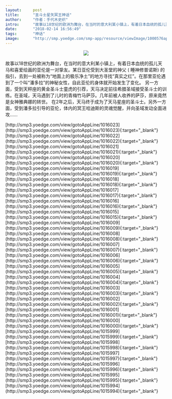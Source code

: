 ```yaml
---
layout:     post
title:      "圣斗士星矢冥王神话"
author:     "作者：手代木史织"
intro:      "故事以18世纪的欧洲为舞台，在当时的意大利某小镇上，有着日本血统的孤儿天马和喜爱绘画的亚伦是一对挚友。某日亚伦受到大圣堂的神父 ( 睡神修普诺斯) 的指引，去到一处被称为“地面上的极乐净土”的地方寻找“真实之红”。在那里亚伦遇到了一个叫“潘多拉”的神秘女性，自此亚伦的身体就开始发生了变化。 另一方面，受到天秤座的黄金圣斗士童虎的引荐，天马决定前往希腊圣域接受圣斗士的训练。在圣域，天马遇到了儿时的青梅竹马萨莎。几年前被人收养的萨莎，原来竟然是女神雅典娜的转世。 在2年之后，天马终于成为了天马星座的圣斗士。另外一方面，受到潘多拉引导的亚伦，体内的冥王哈迪斯的灵魂觉醒，并向圣域发动全面进攻……"
date:       "2018-02-14 16:56:49"
tags:       "神话"
image:      "http://smp.yoedge.com/smp-app/resource/viewImage/1000576appline.png"
---
```

<div style="text-align: center">
<p><img src="http://smp.yoedge.com/smp-app/resource/viewImage/1000576appline.png"/></p>
</div>
<p class="post-meta">
<span>故事以18世纪的欧洲为舞台，在当时的意大利某小镇上，有着日本血统的孤儿天马和喜爱绘画的亚伦是一对挚友。某日亚伦受到大圣堂的神父 ( 睡神修普诺斯) 的指引，去到一处被称为“地面上的极乐净土”的地方寻找“真实之红”。在那里亚伦遇到了一个叫“潘多拉”的神秘女性，自此亚伦的身体就开始发生了变化。 另一方面，受到天秤座的黄金圣斗士童虎的引荐，天马决定前往希腊圣域接受圣斗士的训练。在圣域，天马遇到了儿时的青梅竹马萨莎。几年前被人收养的萨莎，原来竟然是女神雅典娜的转世。 在2年之后，天马终于成为了天马星座的圣斗士。另外一方面，受到潘多拉引导的亚伦，体内的冥王哈迪斯的灵魂觉醒，并向圣域发动全面进攻……</span>
</p>
[http://smp3.yoedge.com/view/gotoAppLine/1016023](http://smp3.yoedge.com/view/gotoAppLine/1016023){:target="_blank"}
[http://smp3.yoedge.com/view/gotoAppLine/1016022](http://smp3.yoedge.com/view/gotoAppLine/1016022){:target="_blank"}
[http://smp3.yoedge.com/view/gotoAppLine/1016021](http://smp3.yoedge.com/view/gotoAppLine/1016021){:target="_blank"}
[http://smp3.yoedge.com/view/gotoAppLine/1016020](http://smp3.yoedge.com/view/gotoAppLine/1016020){:target="_blank"}
[http://smp3.yoedge.com/view/gotoAppLine/1016019](http://smp3.yoedge.com/view/gotoAppLine/1016019){:target="_blank"}
[http://smp3.yoedge.com/view/gotoAppLine/1016018](http://smp3.yoedge.com/view/gotoAppLine/1016018){:target="_blank"}
[http://smp3.yoedge.com/view/gotoAppLine/1016017](http://smp3.yoedge.com/view/gotoAppLine/1016017){:target="_blank"}
[http://smp3.yoedge.com/view/gotoAppLine/1016016](http://smp3.yoedge.com/view/gotoAppLine/1016016){:target="_blank"}
[http://smp3.yoedge.com/view/gotoAppLine/1016015](http://smp3.yoedge.com/view/gotoAppLine/1016015){:target="_blank"}
[http://smp3.yoedge.com/view/gotoAppLine/1016009](http://smp3.yoedge.com/view/gotoAppLine/1016009){:target="_blank"}
[http://smp3.yoedge.com/view/gotoAppLine/1016008](http://smp3.yoedge.com/view/gotoAppLine/1016008){:target="_blank"}
[http://smp3.yoedge.com/view/gotoAppLine/1016007](http://smp3.yoedge.com/view/gotoAppLine/1016007){:target="_blank"}
[http://smp3.yoedge.com/view/gotoAppLine/1016006](http://smp3.yoedge.com/view/gotoAppLine/1016006){:target="_blank"}
[http://smp3.yoedge.com/view/gotoAppLine/1016005](http://smp3.yoedge.com/view/gotoAppLine/1016005){:target="_blank"}
[http://smp3.yoedge.com/view/gotoAppLine/1016004](http://smp3.yoedge.com/view/gotoAppLine/1016004){:target="_blank"}
[http://smp3.yoedge.com/view/gotoAppLine/1016003](http://smp3.yoedge.com/view/gotoAppLine/1016003){:target="_blank"}
[http://smp3.yoedge.com/view/gotoAppLine/1016002](http://smp3.yoedge.com/view/gotoAppLine/1016002){:target="_blank"}
[http://smp3.yoedge.com/view/gotoAppLine/1016001](http://smp3.yoedge.com/view/gotoAppLine/1016001){:target="_blank"}
[http://smp3.yoedge.com/view/gotoAppLine/1016000](http://smp3.yoedge.com/view/gotoAppLine/1016000){:target="_blank"}
[http://smp3.yoedge.com/view/gotoAppLine/1015999](http://smp3.yoedge.com/view/gotoAppLine/1015999){:target="_blank"}
[http://smp3.yoedge.com/view/gotoAppLine/1015998](http://smp3.yoedge.com/view/gotoAppLine/1015998){:target="_blank"}
[http://smp3.yoedge.com/view/gotoAppLine/1015997](http://smp3.yoedge.com/view/gotoAppLine/1015997){:target="_blank"}
[http://smp3.yoedge.com/view/gotoAppLine/1015996](http://smp3.yoedge.com/view/gotoAppLine/1015996){:target="_blank"}
[http://smp3.yoedge.com/view/gotoAppLine/1015995](http://smp3.yoedge.com/view/gotoAppLine/1015995){:target="_blank"}
[http://smp3.yoedge.com/view/gotoAppLine/1015994](http://smp3.yoedge.com/view/gotoAppLine/1015994){:target="_blank"}


